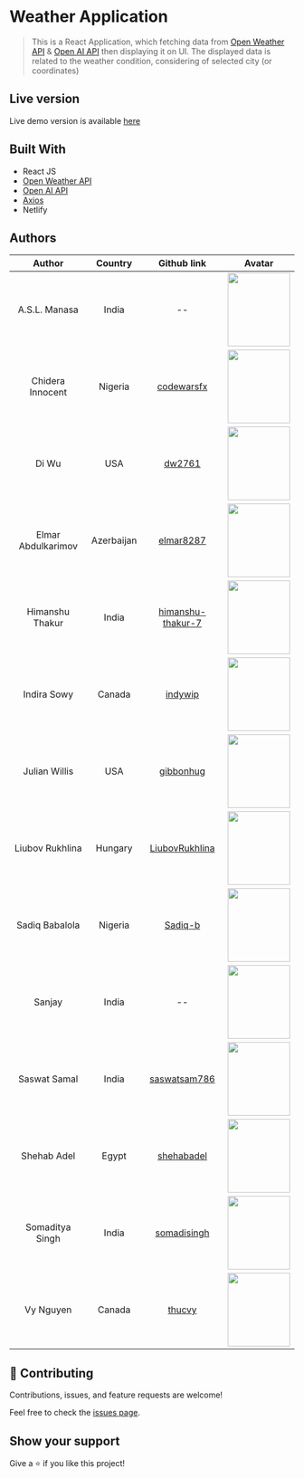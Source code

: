 # Weather Application

> This is a React Application, which fetching data from [Open Weather API](https://openweathermap.org/api) & [Open AI API](https://openai.com/api/) then displaying it on UI. The displayed data is related to the weather condition, considering of selected city (or coordinates)

## Live version

Live demo version is available [here](https://prep-22-jul-prep-3-project.netlify.app/)

## Built With

- React JS
- [Open Weather API](https://openweathermap.org/api)
- [Open AI API](https://openai.com/api/)
- [Axios](https://www.npmjs.com/package/axios)
- Netlify

## Authors

|       Author       |  Country   |                        Github link                        |                                                     Avatar                                                      |
| :----------------: | :--------: | :-------------------------------------------------------: | :-------------------------------------------------------------------------------------------------------------: |
|   A.S.L. Manasa    |   India    |                            --                             | <img src="https://prep-22-jul-prep-3-portfolio.netlify.app/assets/img/aslmanasa.jpeg" width="110" height="130"> |
|  Chidera Innocent  |  Nigeria   |        [codewarsfx](https://github.com/codewarsfx)        |  <img src="https://prep-22-jul-prep-3-portfolio.netlify.app/assets/img/chidera.jpeg" width="110" height="130">  |
|       Di Wu        |    USA     |            [dw2761](https://github.com/dw2761)            |    <img src="https://prep-22-jul-prep-3-portfolio.netlify.app/assets/img/diwu.png" width="110" height="130">    |
| Elmar Abdulkarimov | Azerbaijan |         [elmar8287](https://github.com/elmar8287)         |   <img src="https://prep-22-jul-prep-3-portfolio.netlify.app/assets/img/elmar.png" width="110" height="130">    |
|  Himanshu Thakur   |   India    | [himanshu-thakur-7](https://github.com/himanshu-thakur-7) |  <img src="https://prep-22-jul-prep-3-portfolio.netlify.app/assets/img/himanshu.jpg" width="110" height="130">  |
|    Indira Sowy     |   Canada   |           [indywip](https://github.com/indywip)           |  <img src="https://prep-22-jul-prep-3-portfolio.netlify.app/assets/img/indira.jpeg" width="110" height="130">   |
|   Julian Willis    |    USA     |         [gibbonhug](https://github.com/gibbonhug)         |    <img src="https://prep-22-jul-prep-3-portfolio.netlify.app/assets/img/mlh.jpg" width="110" height="130">     |
|  Liubov Rukhlina   |  Hungary   |    [LiubovRukhlina](https://github.com/LiubovRukhlina)    |   <img src="https://prep-22-jul-prep-3-portfolio.netlify.app/assets/img/liuba.jpeg" width="110" height="130">   |
|   Sadiq Babalola   |  Nigeria   |           [Sadiq-b](https://github.com/Sadiq-b)           |   <img src="https://prep-22-jul-prep-3-portfolio.netlify.app/assets/img/sadiq.png" width="110" height="130">    |
|       Sanjay       |   India    |                            --                             |   <img src="https://prep-22-jul-prep-3-portfolio.netlify.app/assets/img/sanjay.jpg" width="110" height="130">   |
|    Saswat Samal    |   India    |      [saswatsam786](https://github.com/saswatsam786)      |  <img src="https://prep-22-jul-prep-3-portfolio.netlify.app/assets/img/saswat.jpeg" width="110" height="130">   |
|    Shehab Adel     |   Egypt    |        [shehabadel](https://github.com/shehabadel)        |   <img src="https://prep-22-jul-prep-3-portfolio.netlify.app/assets/img/shehab.jpg" width="110" height="130">   |
|  Somaditya Singh   |   India    |       [somadisingh](https://github.com/somadisingh)       | <img src="https://prep-22-jul-prep-3-portfolio.netlify.app/assets/img/somaditya.jpg" width="110" height="130">  |
|     Vy Nguyen      |   Canada   |            [thucvy](https://github.com/thucvy)            |    <img src="https://prep-22-jul-prep-3-portfolio.netlify.app/assets/img/vy.jpeg" width="110" height="130">     |

## 🤝 Contributing

Contributions, issues, and feature requests are welcome!

Feel free to check the [issues page](../../issues/).

## Show your support

Give a ⭐️ if you like this project!

<!-- ## Acknowledgments

The project personalized for my  purposes. See the MIT.md file -->
<!--
## 📝 License

This project is [licensed](https://github.com/elmar8287/air-pollution-api-react-app/blob/dev/LICENSE). -->
<!-- ![Screen Shot](./desktop-version.PNG) -->
<!-- ![cyc1](https://user-images.githubusercontent.com/49064106/181218310-1cf443fd-4d88-440b-96d5-0a4673653571.JPG) -->

